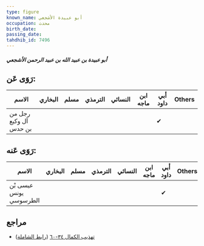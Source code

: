 ```yaml
---
type: figure
known_name: أبو عبيدة الأشجعي
occupation: محدث
birth_date:
passing_date:
tahdhib_id: 7496
---
```

##### أبو عبيدة بن عبيد الله بن عبيد الرحمن الأشجعي

## رَوَى عَن:
| الاسم                 | البخاري | مسلم | الترمذي | النسائي | ابن ماجه | أبي داود | Others |
| --------------------- | ------- | ---- | ------- | ------- | -------- | -------- | ------ |
| رجل من آل وكيع بن حدس |         |      |         |         |          | ✔        |        |
## رَوَى عَنه:
| الاسم                  | البخاري | مسلم | الترمذي | النسائي | ابن ماجه | أبي داود | Others |
| ---------------------- | ------- | ---- | ------- | ------- | -------- | -------- | ------ |
| عيسى بْن يونس الطرسوسي |         |      |         |         |          | ✔        |        |
## مراجع
- [تهذيب الكمال ٣٤-٦٠](obsidian://open?vault=Tahdhib-al-Kamal&file=Figures/٧٤٩٦-أبو%20عبيدة%20بن%20عبيد%20الله%20بن%20عبيد%20الرحمن%20الأشجعي) ([رابط الشاملة](https://shamela.ws/book/3722/18177))